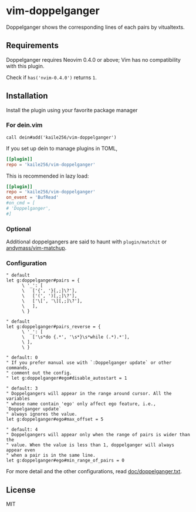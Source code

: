 # vim-doppelganger

Doppelganger shows the corresponding lines of each pairs by vitualtexts.

## Requirements

Doppelganger requires Neovim 0.4.0 or above;
Vim has no compatibility with this plugin.

Check if `has('nvim-0.4.0')` returns `1`.

## Installation

Install the plugin using your favorite package manager

### For dein.vim

```vim
call dein#add('kaile256/vim-doppelganger')
```

If you set up dein to manage plugins in TOML,

```toml
[[plugin]]
repo = 'kaile256/vim-doppelganger'
```

This is recommended in lazy load:

```toml
[[plugin]]
repo = 'kaile256/vim-doppelganger'
on_event = 'BufRead'
#on_cmd = [
# 'Doppelganger',
#]
```

### Optional

Additional doppelgangers are said to haunt with `plugin/matchit` or
[andymass/vim-matchup](https://github.com/andymass/vim-matchup).

### Configuration

```vim
" default
let g:doppelganger#pairs = {
      \ '_': [
      \   ['{', '}[,;]\?'],
      \   ['(', ')[,;]\?'],
      \   ['\[', '\][,;]\?'],
      \   ],
      \ }

" default
let g:doppelganger#pairs_reverse = {
      \ '_': [
      \   ['\s*do {.*', '\s*}\s*while (.*).*'],
      \ ],
      \ }

" default: 0
" If you prefer manual use with `:Doppelganger update` or other commands,
" comment out the config.
" let g:doppelganger#ego#disable_autostart = 1

" default: 3
" Doppelgangers will appear in the range around cursor. All the variables
" whose name contain 'ego' only affect ego feature, i.e., `Doppelganger update`
" always ignores the value.
let g:doppelganger#ego#max_offset = 5

" default: 4
" Doppelgangers will appear only when the range of pairs is wider than the
" value. When the value is less than 1, doppelganger will always appear even
" when a pair is in the same line.
let g:doppelganger#ego#min_range_of_pairs = 0
```

For more detail and the other configurations, read
[doc/doppelganger.txt](https://github.com/kaile256/vim-doppelganger/blob/master/doc/doppelganger.txt).

## License

MIT
